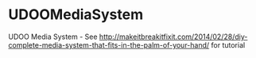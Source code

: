 UDOOMediaSystem
===============

UDOO Media System - See http://makeitbreakitfixit.com/2014/02/28/diy-complete-media-system-that-fits-in-the-palm-of-your-hand/ for tutorial
